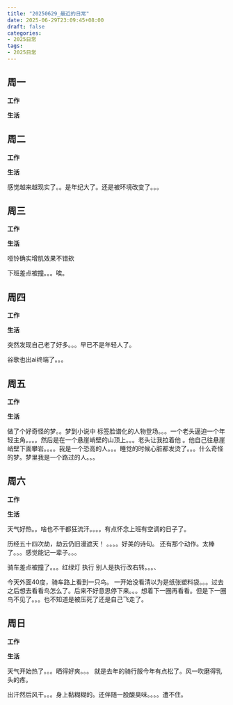 ```yaml
---
title: "20250629_最近的日常"
date: 2025-06-29T23:09:45+08:00
draft: false
categories:
- 2025日常
tags:
- 2025日常
---
```



## 周一

**工作**



**生活**


## 周二

**工作**



**生活**

感觉越来越现实了。。是年纪大了。还是被环境改变了。。。


## 周三


**工作**



**生活**

哑铃确实增肌效果不错欸

下班差点被撞。。。唉。

## 周四


**工作**



**生活**

突然发现自己老了好多。。。早已不是年轻人了。


谷歌也出ai终端了。。。


## 周五


**工作**



**生活**

做了个好奇怪的梦。。梦到小说中 标签脸谱化的人物登场。。。一个老头逼迫一个年轻主角。。。。然后是在一个悬崖峭壁的山顶上。。。老头让我拉着他 。他自己往悬崖峭壁下面攀岩。。。。我是一个恐高的人。。。睡觉的时候心脏都发烫了。。。什么奇怪的梦。梦里我是一个路过的人。。。




## 周六


**工作**



**生活**

天气好热。。啥也不干都狂流汗。。。。有点怀念上班有空调的日子了。

历经五十四次劫，劫云仍旧漫遮天！ 。。。。好美的诗句。 还有那个动作。太棒了。。。感觉能记一辈子。。。

骑车差点被撞了。。。红绿灯 执行 别人是执行改右转。。。、

今天外面40度，骑车路上看到一只鸟。 一开始没看清以为是纸张塑料袋。。。过去之后想去看看鸟怎么了。后来不好意思停下来。。。想着下一圈再看看。但是下一圈 鸟不见了。。。也不知道是被压死了还是自己飞走了。





## 周日


**工作**



**生活**

天气开始热了。。。晒得好爽。。。 就是去年的骑行服今年有点松了。风一吹磨得乳头的疼。

出汗然后风干。。。身上黏糊糊的。还伴随一股酸臭味。。。。遭不住。




